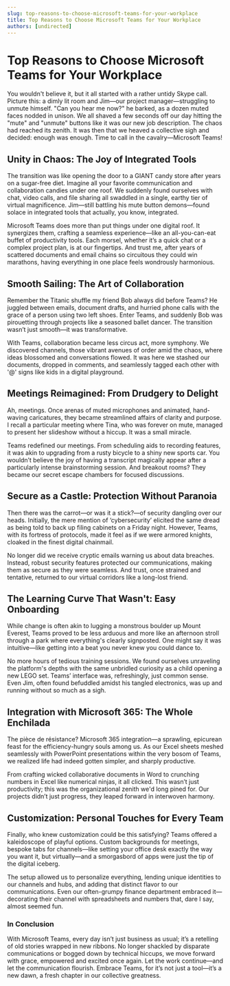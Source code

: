 ```yaml
---
slug: top-reasons-to-choose-microsoft-teams-for-your-workplace
title: Top Reasons to Choose Microsoft Teams for Your Workplace
authors: [undirected]
---
```



# Top Reasons to Choose Microsoft Teams for Your Workplace

You wouldn't believe it, but it all started with a rather untidy Skype call. Picture this: a dimly lit room and Jim—our project manager—struggling to unmute himself. "Can you hear me now?" he barked, as a dozen muted faces nodded in unison. We all shaved a few seconds off our day hitting the "mute" and "unmute" buttons like it was our new job description. The chaos had reached its zenith. It was then that we heaved a collective sigh and decided: enough was enough. Time to call in the cavalry—Microsoft Teams!

## Unity in Chaos: The Joy of Integrated Tools

The transition was like opening the door to a GIANT candy store after years on a sugar-free diet. Imagine all your favorite communication and collaboration candies under one roof. We suddenly found ourselves with chat, video calls, and file sharing all swaddled in a single, earthy tier of virtual magnificence. Jim—still battling his mute button demons—found solace in integrated tools that actually, you know, integrated.

Microsoft Teams does more than put things under one digital roof. It synergizes them, crafting a seamless experience—like an all-you-can-eat buffet of productivity tools. Each morsel, whether it’s a quick chat or a complex project plan, is at our fingertips. And trust me, after years of scattered documents and email chains so circuitous they could win marathons, having everything in one place feels wondrously harmonious.

## Smooth Sailing: The Art of Collaboration

Remember the Titanic shuffle my friend Bob always did before Teams? He juggled between emails, document drafts, and hurried phone calls with the grace of a person using two left shoes. Enter Teams, and suddenly Bob was pirouetting through projects like a seasoned ballet dancer. The transition wasn’t just smooth—it was transformative.

With Teams, collaboration became less circus act, more symphony. We discovered channels, those vibrant avenues of order amid the chaos, where ideas blossomed and conversations flowed. It was here we stashed our documents, dropped in comments, and seamlessly tagged each other with '@' signs like kids in a digital playground.

## Meetings Reimagined: From Drudgery to Delight

Ah, meetings. Once arenas of muted microphones and animated, hand-waving caricatures, they became streamlined affairs of clarity and purpose. I recall a particular meeting where Tina, who was forever on mute, managed to present her slideshow without a hiccup. It was a small miracle.

Teams redefined our meetings. From scheduling aids to recording features, it was akin to upgrading from a rusty bicycle to a shiny new sports car. You wouldn’t believe the joy of having a transcript magically appear after a particularly intense brainstorming session. And breakout rooms? They became our secret escape chambers for focused discussions.

## Secure as a Castle: Protection Without Paranoia

Then there was the carrot—or was it a stick?—of security dangling over our heads. Initially, the mere mention of ‘cybersecurity’ elicited the same dread as being told to back up filing cabinets on a Friday night. However, Teams, with its fortress of protocols, made it feel as if we were armored knights, cloaked in the finest digital chainmail.

No longer did we receive cryptic emails warning us about data breaches. Instead, robust security features protected our communications, making them as secure as they were seamless. And trust, once strained and tentative, returned to our virtual corridors like a long-lost friend.

## The Learning Curve That Wasn't: Easy Onboarding

While change is often akin to lugging a monstrous boulder up Mount Everest, Teams proved to be less arduous and more like an afternoon stroll through a park where everything's clearly signposted. One might say it was intuitive—like getting into a beat you never knew you could dance to.

No more hours of tedious training sessions. We found ourselves unraveling the platform's depths with the same unbridled curiosity as a child opening a new LEGO set. Teams’ interface was, refreshingly, just common sense. Even Jim, often found befuddled amidst his tangled electronics, was up and running without so much as a sigh.

## Integration with Microsoft 365: The Whole Enchilada

The pièce de résistance? Microsoft 365 integration—a sprawling, epicurean feast for the efficiency-hungry souls among us. As our Excel sheets meshed seamlessly with PowerPoint presentations within the very bosom of Teams, we realized life had indeed gotten simpler, and sharply productive.

From crafting wicked collaborative documents in Word to crunching numbers in Excel like numerical ninjas, it all clicked. This wasn’t just productivity; this was the organizational zenith we'd long pined for. Our projects didn’t just progress, they leaped forward in interwoven harmony.

## Customization: Personal Touches for Every Team

Finally, who knew customization could be this satisfying? Teams offered a kaleidoscope of playful options. Custom backgrounds for meetings, bespoke tabs for channels—like setting your office desk exactly the way you want it, but virtually—and a smorgasbord of apps were just the tip of the digital iceberg.

The setup allowed us to personalize everything, lending unique identities to our channels and hubs, and adding that distinct flavor to our communications. Even our often-grumpy finance department embraced it—decorating their channel with spreadsheets and numbers that, dare I say, almost seemed fun.

### In Conclusion

With Microsoft Teams, every day isn’t just business as usual; it’s a retelling of old stories wrapped in new ribbons. No longer shackled by disparate communications or bogged down by technical hiccups, we move forward with grace, empowered and excited once again. Let the work continue—and let the communication flourish. Embrace Teams, for it’s not just a tool—it’s a new dawn, a fresh chapter in our collective greatness.